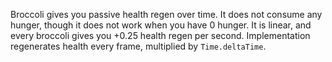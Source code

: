 Broccoli gives you passive health regen over time. It does not consume any hunger, though it does not work when you have 0 hunger. It is linear, and every broccoli gives you +0.25 health regen per second. Implementation regenerates health every frame, multiplied by `Time.deltaTime`.